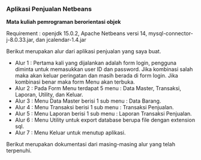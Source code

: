<h3>Aplikasi Penjualan Netbeans</h3>

<b>Mata kuliah pemrograman berorientasi objek</b>

Requirement : openjdk 15.0.2, Apache Netbeans versi 14, mysql-connector-j-8.0.33.jar, dan jcalendar-1.4.jar 

Berikut merupakan alur dari aplikasi penjualan yang saya buat.
- Alur 1 : Pertama kali yang dijalankan adalah form login, pengguna diminta untuk memasukkan user ID dan password.
  Jika kombinasi salah maka akan keluar peringatan dan masih berada di form login. Jika kombinasi benar maka form Menu akan terbuka.
- Alur 2 : Pada Form Menu terdapat 5 menu : Data Master, Transaksi, Laporan, Utility, dan Keluar.
- Alur 3 : Menu Data Master berisi 1 sub menu : Data Barang.
- Alur 4 : Menu Transaksi berisi 1 sub menu : Transaksi Penjualan.
- Alur 5 : Menu Laporan berisi 1 sub menu : Laporan Transaksi Penjualan.
- Alur 6 : Menu Utility untuk export database berupa file dengan extension sql.
- Alur 7 : Menu Keluar untuk menutup aplikasi.

Berikut merupakan dokumentasi dari masing-masing alur yang telah terpenuhi.

